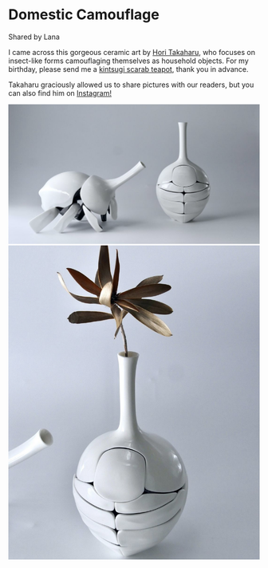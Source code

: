 # Domestic Camouflage
Shared by Lana

I came across this gorgeous ceramic art by [Hori Takaharu](http://utsuwamushi.com/), who focuses on insect-like forms camouflaging themselves as household objects.
For my birthday, please send me a [kintsugi scarab teapot](https://utsuwamushi.com/1397/), thank you in advance.

Takaharu graciously allowed us to share pictures with our readers, but you can also find him on [Instagram!](https://www.instagram.com/ceramic_hori/)

![a white ceramic beetle folds into a flower vase](images/ceramic1.png) ![the beetle flower vase with an actual flower inside](images/ceramic2.png)
